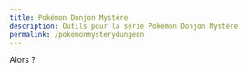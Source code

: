 ```yaml
---
title: Pokémon Donjon Mystère
description: Outils pour la série Pokémon Donjon Mystère
permalink: /pokemonmysterydungeon
---
```


Alors ?
